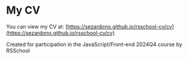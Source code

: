 # My CV

You can view my CV at: [https://sezardono.github.io/rsschool-cv/cv](https://sezardono.github.io/rsschool-cv/cv)


Created for participation in the JavaScript/Front-end 2024Q4 course by RSSchool
